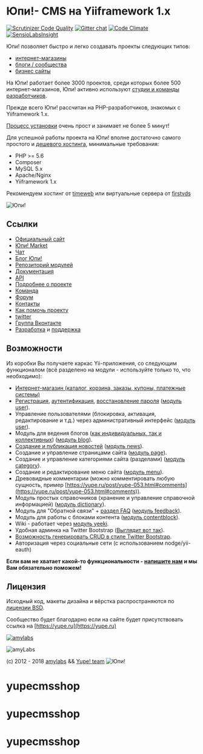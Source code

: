 Юпи!- CMS на Yiiframework 1.x
=============================

[![Scrutinizer Code Quality](https://scrutinizer-ci.com/g/yupe/yupe/badges/quality-score.png?b=dev)](https://scrutinizer-ci.com/g/yupe/yupe/?branch=dev)
[![Gitter chat](https://badges.gitter.im/yupe/yupe.png)](https://gitter.im/yupe/yupe)
[![Code Climate](https://codeclimate.com/github/yupe/yupe.png)](https://codeclimate.com/github/yupe/yupe)
[![SensioLabsInsight](https://insight.sensiolabs.com/projects/bc6a0620-0bc7-4bb8-9e80-02e586fd1b87/mini.png)](https://insight.sensiolabs.com/projects/bc6a0620-0bc7-4bb8-9e80-02e586fd1b87)

Юпи! позволяет быстро и легко создавать проекты следующих типов:

* [интернет-магазины](https://yupe.ru/ecommerce)
* [блоги / сообщества](https://yupe.ru/site/blog)
* [бизнес сайты](https://yupe.ru/site)


На Юпи! работает более 3000 проектов, среди которых более 500 интернет-магазинов, Юпи! активно используют [студии и команды разработчиков](https://yupe.ru/partners).

Прежде всего Юпи! рассчитан на PHP-разработчиков, знакомых с Yiiframework 1.x.

[Процесс установки](http://docs.yupe.ru/install/) очень прост и занимает не более 5 минут!

Для успешной работы проекта на Юпи! вполне достаточно самого простого и [дешевого хостинга](https://yupe.ru/service/hosting), минимальные требования:

* PHP >= 5.6
* Composer
* MySQL 5.x
* Apaсhe/Nginx
* Yiiframework 1.x

Рекомендуем хостинг от [timeweb](http://timeweb.com/ru/services/hosting/?i=28284) или виртуальные сервера от [firstvds](https://firstvds.ru/?from=442205)

![Юпи!](http://amylabs.ru/web/images/shop/yupe-shop.png)

Ссылки
------
* [Официальный сайт](https://yupe.ru/)
* [Юпи! Market](https://yupe.ru/store)
* [Чат](https://t.me/joinchat/BuTSV0K8j5lPBSIoQk0fuA)
* [Блог Юпи!](https://yupe.ru/blogs/yupe-mini-cms-yii)
* [Репозиторий модулей](https://github.com/yupe/yupe-ext)
* [Документация](https://docs.yupe.ru/)
* [API](https://api.yupe.ru/)
* [Подробнее о проекте](https://yupe.ru/about)
* [Команда](https://docs.yupe.ru/team/)
* [Форум](https://talk.yupe.ru/)
* [Контакты](https://yupe.ru/contacts)
* [Как помочь проекту](http://docs.yupe.ru/assistance.project/)
* [twitter](https://twitter.com/#!/YupeCms)
* [Группа Вконтакте](https://vk.com/yupecms)
* [Разработка](https://yupe.ru/service/development) и [поддержка](https://yupe.ru/service/support)


Возможности
-----------

Из коробки Вы получаете каркас Yii-приложения, со следующим функционалом (всё разделено на модули - используйте только то, что необходимо):

* [Интернет-магазин (каталог, корзина, заказы, купоны, платежные системы)](https://yupe.ru/ecommerce)
* [Регистрация](https://yupe.ru/registration), [аутентификация](https://yupe.ru/login), [восстановление пароля](https://yupe.ru/recovery) ([модуль user](https://github.com/yupe/yupe/tree/master/protected/modules/user)).
* Управление пользователями (блокировка, активация, редактирование и т.д.) через административный интерфейс ([модуль user](https://github.com/yupe/yupe/tree/master/protected/modules/user)).
* Модуль для ведения блогов ([как индивидуальных, так и коллективных](https://yupe.ru/blogs/yupe-mini-cms-yii)) ([модуль blog](https://github.com/yupe/yupe/tree/master/protected/modules/blog)).
* [Создание и публикация новостей](https://yupe.ru/story/ocherednoy-sayt-na-yupi) ([модуль news](https://github.com/yupe/yupe/tree/master/protected/modules/news)).
* Создание и управление страницами сайта ([модуль page](https://github.com/yupe/yupe/tree/master/protected/modules/page)).
* Создание и управление категориями сайта (разделами) ([модуль category](https://github.com/yupe/yupe/tree/master/protected/modules/category)).
* Создание и редактирование меню сайта ([модуль menu](https://github.com/yupe/yupe/tree/master/protected/modules/menu)).
* Древовидные комментарии (можно комментировать любую сущность, пример [https://yupe.ru/post/yupe-053.html#comments](https://yupe.ru/post/yupe-053.html#comments)).
* Модуль простых справочников (хранение и управление справочной информацией) ([модуль dictionary](https://github.com/yupe/yupe/tree/master/protected/modules/dictionary)).
* Модуль для "Обратной связи" + [раздел FAQ](https://yupe.ru/faq) ([модуль feedback](https://github.com/yupe/yupe/tree/master/protected/modules/feedback)).
* Модуль для работы с блоками контента ([модуль contentblock](https://github.com/yupe/yupe/tree/master/protected/modules/contentblock)).
* Wiki - работает через [модуль yeeki](http://rmcreative.ru/blog/post/yeeki).
* Удобная админка на Twitter Bootstrap  ([Выглядит вот так](https://yupe.ru/albums/5)).
* [Возможность генерировать CRUD в стиле Twitter Bootstrap](https://github.com/yupe/yupe/tree/master/protected/modules/yupe/extensions/yupe).
* Авторизация через социальные сети (с использованием nodge/yii-eauth)

**Если вам не хватает какой-то функциональности - [напишите нам](https://yupe.ru/contacts) и мы Вам обязательно поможем!**


Лицензия
--------

Исходный код, макеты дизайна и вёрстка распространяются по [лицензии BSD](http://ru.wikipedia.org/wiki/%D0%9B%D0%B8%D1%86%D0%B5%D0%BD%D0%B7%D0%B8%D1%8F_BSD).

Сообщество будет благодарно если на сайте будет присутствовать ссылка на [https://yupe.ru](https://yupe.ru)


[![amylabs](https://yupe.ru/web/images/yupe/amylabs.jpg)](http://amylabs.ru)

![amyLabs](http://amylabs.ru/assets/6e689601/images/logo1.png)


(c) 2012 - 2018 [amylabs](https://amylabs.ru) && [Yupe! team](https://yupe.ru/)  ![Юпи!](https://yupe.ru/web/images/logo.png)
# yupecmsshop
# yupecmsshop
# yupecmsshop
